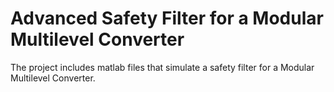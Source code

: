 # Advanced Safety Filter for a Modular Multilevel Converter

The project includes matlab files that simulate a safety filter for a Modular Multilevel Converter.
